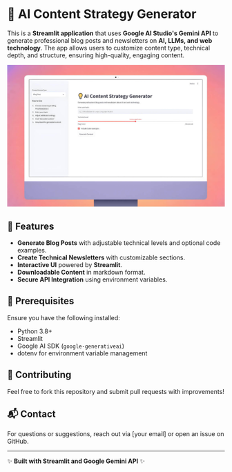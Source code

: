 # 📄 AI Content Strategy Generator

This is a **Streamlit application** that uses **Google AI Studio's Gemini API** to generate professional blog posts and newsletters on **AI, LLMs, and web technology**. The app allows users to customize content type, technical depth, and structure, ensuring high-quality, engaging content.

![Workflow Overview](img/aistudio.jpg)

## 🚀 Features
- **Generate Blog Posts** with adjustable technical levels and optional code examples.
- **Create Technical Newsletters** with customizable sections.
- **Interactive UI** powered by **Streamlit**.
- **Downloadable Content** in markdown format.
- **Secure API Integration** using environment variables.

## 📌 Prerequisites
Ensure you have the following installed:
- Python 3.8+
- Streamlit
- Google AI SDK (`google-generativeai`)
- dotenv for environment variable management


## 🤝 Contributing
Feel free to fork this repository and submit pull requests with improvements!

## 📬 Contact
For questions or suggestions, reach out via [your email] or open an issue on GitHub.

---
✨ **Built with Streamlit and Google Gemini API** ✨
